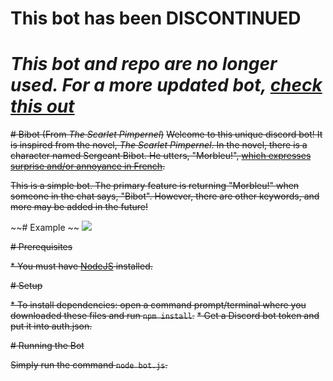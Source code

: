 # **This bot has been DISCONTINUED**
# ***This bot and repo are no longer used. For a more updated bot, [check this out](https://github.com/ssharker21/quotobot)***
~~# Bibot (From _The Scarlet Pimpernel_)~~
~~Welcome to this unique discord bot! It is inspired from the novel, *The Scarlet Pimpernel*. In the novel, there is a character named Sergeant Bibot. He utters, "Morbleu!", [which expresses surprise and/or annoyance in French](https://www.lexico.com/en/definition/morbleu).~~

~~This is a simple bot. The primary feature is returning "Morbleu!" when someone in the chat says, "Bibot". However, there are other keywords, and more may be added in the future!~~

~~# Example ~~
~~<img src="https://raw.githubusercontent.com/ssharker21/Bibot/master/screenshot.png">~~

~~# Prerequisites~~

~~* You must have [NodeJS](https://nodejs.org/en/download/) installed.~~

~~# Setup~~

~~* To install dependencies: open a command prompt/terminal where you downloaded these files and run `npm install`.~~
~~* Get a Discord bot token and put it into auth.json.~~

~~# Running the Bot~~

~~Simply run the command `node bot.js`.~~
